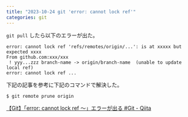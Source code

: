 ```yaml
---
title: "2023-10-24 git 'error: cannot lock ref'"
categories: git
---
```


`git pull` したら以下のエラーが出た。

```
error: cannot lock ref 'refs/remotes/origin/...': is at xxxxx but expected xxxx
From github.com:xxx/xxx
 ! yyy...zzz branch-name -> origin/branch-name  (unable to update local ref)
error: cannot lock ref ...
```

下記の記事を参考に下記のコマンドで解決した。

```console
$ git remote prune origin
```

[【Git】「error: cannot lock ref ～」エラーが出る #Git - Qiita](https://qiita.com/tak001/items/5e1e38d04823a0d66a4c)
